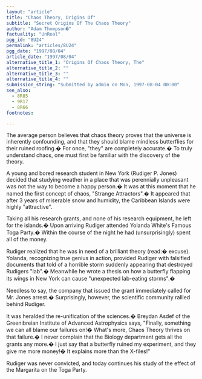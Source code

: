 ```yaml
---
layout: "article"
title: "Chaos Theory, Origins Of"
subtitle: "Secret Origins Of The Chaos Theory"
author: "Adam Thompson�"
factuality: "UnReal"
pgg_id: "8U24"
permalink: "articles/8U24"
pgg_date: "1997/08/04"
article_date: "1997/08/04"
alternative_title_1: "Origins Of Chaos Theory, The"
alternative_title_2: ""
alternative_title_3: ""
alternative_title_4: ""
submission_string: "Submitted by admin on Mon, 1997-08-04 00:00"
see_also:
  - 8R85
  - 9R17
  - 8R66
footnotes: 

---
```

<div>
<p>The average person believes that chaos theory proves that the universe is inherently confounding, and that they should blame mindless butterflies for their ruined roofing.� For once, "they" are completely accurate.� To truly understand chaos, one must first be familiar with the discovery of the theory.</p>
<p>A young and bored research student in New York (Rudiger P. Jones) decided that studying weather in a place that was perennially unpleasant was not the way to become a happy person.� It was at this moment that he named the first concept of chaos, "Strange Attractors".� It appeared that after 3 years of miserable snow and humidity, the Caribbean Islands were highly "attractive".</p>
<p>Taking all his research grants, and none of his research equipment, he left for the islands.� Upon arriving Rudiger attended Yolanda White's Famous Toga Party.� Within the course of the night he had (unsurprisingly) spent all of the money.</p>
<p>Rudiger realized that he was in need of a brilliant theory (read:� excuse). Yolanda, recognizing true genius in action, provided Rudiger with falsified documents that told of a horrible storm suddenly appearing that destroyed Rudigers "lab".� Meanwhile he wrote a thesis on how a butterfly flapping its wings in New York can cause "unexpected lab-eating storms".�</p>
<p>Needless to say, the company that issued the grant immediately called for Mr. Jones arrest.� Surprisingly, however, the scientific community rallied behind Rudiger.</p>
<p>It was heralded the re-unification of the sciences.� Breydan Asdef of the Greenibreian Institute of Advanced Astrophysics says, "Finally, something we can all blame our failures on!� What's more, Chaos Theory thrives on that failure.� I never complain that the Biology department gets all the grants any more.� I just say that a butterfly ruined my experiment, and they give me more money!� It explains more than the X-files!"</p>
<p>Rudiger was never convicted, and today continues his study of the effect of the Margarita on the Toga Party.</p>
</div>
